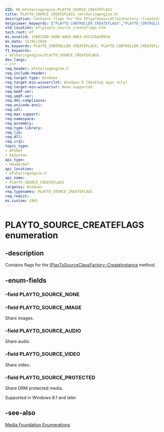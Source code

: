 ```yaml
---
UID: NE:mfsharingengine.PLAYTO_SOURCE_CREATEFLAGS
title: PLAYTO_SOURCE_CREATEFLAGS (mfsharingengine.h)
description: Contains flags for the IPlayToSourceClassFactory::CreateInstance method.
helpviewer_keywords: ["PLAYTO_CONTROLLER_CREATEFLAGS","PLAYTO_CONTROLLER_CREATEFLAGS enumeration [Media Foundation]","PLAYTO_SOURCE_AUDIO","PLAYTO_SOURCE_CREATEFLAGS","PLAYTO_SOURCE_IMAGE","PLAYTO_SOURCE_PROTECTED","PLAYTO_SOURCE_VIDEO","mf.playto_controller_createflags","mf.playto_source_createflags","mfsharingengine/PLAYTO_CONTROLLER_CREATEFLAGS","mfsharingengine/PLAYTO_SOURCE_AUDIO","mfsharingengine/PLAYTO_SOURCE_IMAGE","mfsharingengine/PLAYTO_SOURCE_PROTECTED","mfsharingengine/PLAYTO_SOURCE_VIDEO"]
old-location: mf\playto_source_createflags.htm
tech.root: mf
ms.assetid: 15B632DD-586B-40E4-9B63-05CCC6AFB93A
ms.date: 12/05/2018
ms.keywords: PLAYTO_CONTROLLER_CREATEFLAGS, PLAYTO_CONTROLLER_CREATEFLAGS enumeration [Media Foundation], PLAYTO_SOURCE_AUDIO, PLAYTO_SOURCE_CREATEFLAGS, PLAYTO_SOURCE_IMAGE, PLAYTO_SOURCE_PROTECTED, PLAYTO_SOURCE_VIDEO, mf.playto_controller_createflags, mf.playto_source_createflags, mfsharingengine/PLAYTO_CONTROLLER_CREATEFLAGS, mfsharingengine/PLAYTO_SOURCE_AUDIO, mfsharingengine/PLAYTO_SOURCE_IMAGE, mfsharingengine/PLAYTO_SOURCE_PROTECTED, mfsharingengine/PLAYTO_SOURCE_VIDEO
f1_keywords:
- mfsharingengine/PLAYTO_SOURCE_CREATEFLAGS
dev_langs:
- c++
req.header: mfsharingengine.h
req.include-header: 
req.target-type: Windows
req.target-min-winverclnt: Windows 8 [desktop apps only]
req.target-min-winversvr: None supported
req.kmdf-ver: 
req.umdf-ver: 
req.ddi-compliance: 
req.unicode-ansi: 
req.idl: 
req.max-support: 
req.namespace: 
req.assembly: 
req.type-library: 
req.lib: 
req.dll: 
req.irql: 
topic_type:
- APIRef
- kbSyntax
api_type:
- HeaderDef
api_location:
- mfsharingengine.h
api_name:
- PLAYTO_SOURCE_CREATEFLAGS
targetos: Windows
req.typenames: PLAYTO_SOURCE_CREATEFLAGS
req.redist: 
ms.custom: 19H1
---
```


# PLAYTO_SOURCE_CREATEFLAGS enumeration


## -description


Contains flags for the <a href="https://docs.microsoft.com/windows/desktop/api/mfsharingengine/nf-mfsharingengine-iplaytosourceclassfactory-createinstance">IPlayToSourceClassFactory::CreateInstance</a> method.


## -enum-fields




### -field PLAYTO_SOURCE_NONE


### -field PLAYTO_SOURCE_IMAGE

Share images.


### -field PLAYTO_SOURCE_AUDIO

Share audio.


### -field PLAYTO_SOURCE_VIDEO

Share video.


### -field PLAYTO_SOURCE_PROTECTED

Share DRM protected media.

Supported in Windows 8.1 and later.


## -see-also




<a href="https://docs.microsoft.com/windows/desktop/medfound/media-foundation-enumerations">Media Foundation Enumerations</a>
 

 

